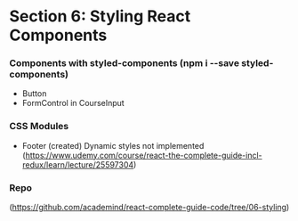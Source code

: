 # Section 6: Styling React Components

### Components with styled-components (npm i --save styled-components)
- Button
- FormControl in CourseInput

### CSS Modules
- Footer (created)
Dynamic styles not implemented (https://www.udemy.com/course/react-the-complete-guide-incl-redux/learn/lecture/25597304)

### Repo
(https://github.com/academind/react-complete-guide-code/tree/06-styling)
